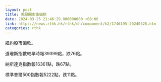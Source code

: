 ```yaml
---
layout: post
title: 美股開市後偏軟
date: 2024-03-25 21:46:29.000000000 +08:00
link: https://news.rthk.hk/rthk/ch/component/k2/1746195-20240325.htm
categories: rthk
---
```


紐約股市偏軟。

道瓊斯指數較早時報39399點，跌76點。

納斯達克指數報16361點，跌67點。

標準普爾500指數報5222點，跌11點。
